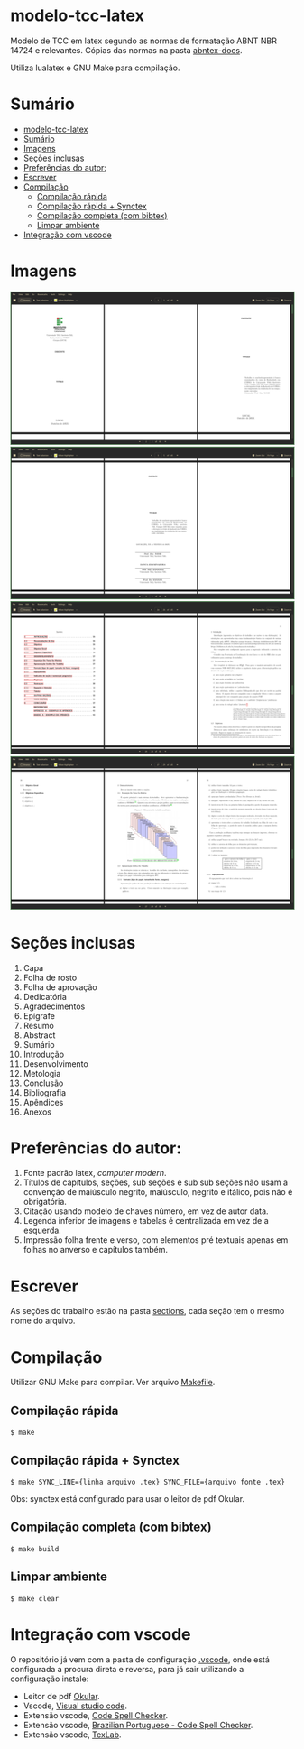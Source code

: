 # modelo-tcc-latex

Modelo de TCC em latex segundo as normas de formatação ABNT NBR 14724 e relevantes. Cópias das normas na pasta [abntex-docs](abntex-docs/).

Utiliza lualatex e GNU Make para compilação.

# Sumário
- [modelo-tcc-latex](#modelo-tcc-latex)
- [Sumário](#sumário)
- [Imagens](#imagens)
- [Seções inclusas](#seções-inclusas)
- [Preferências do autor:](#preferências-do-autor)
- [Escrever](#escrever)
- [Compilação](#compilação)
	- [Compilação rápida](#compilação-rápida)
	- [Compilação rápida + Synctex](#compilação-rápida--synctex)
	- [Compilação completa (com bibtex)](#compilação-completa-com-bibtex)
	- [Limpar ambiente](#limpar-ambiente)
- [Integração com vscode](#integração-com-vscode)

# Imagens

![](github-images/1.png)
![](github-images/2.png)
![](github-images/3.png)
![](github-images/4.png)

# Seções inclusas

1. Capa
2. Folha de rosto
3. Folha de aprovação
4. Dedicatória
5. Agradecimentos
6. Epígrafe
7. Resumo
8. Abstract
9. Sumário
10. Introdução
11. Desenvolvimento
12. Metologia
13. Conclusão
14. Bibliografia
15. Apêndices
16. Anexos

# Preferências do autor:

1. Fonte padrão latex, *computer modern*.
2. Títulos de capítulos, seções, sub seções e sub sub seções não usam a convenção de maiúsculo negrito, maiúsculo, negrito e itálico, pois não é obrigatória.
3. Citação usando modelo de chaves número, em vez de autor data.
4. Legenda inferior de imagens e tabelas é centralizada em vez de a esquerda.
5. Impressão folha frente e verso, com elementos pré textuais apenas em folhas no anverso e capítulos também.

# Escrever

As seções do trabalho estão na pasta [sections](sections), cada seção tem o mesmo nome do arquivo.

# Compilação

Utilizar GNU Make para compilar. Ver arquivo [Makefile](Makefile).

## Compilação rápida
```console
$ make
```

## Compilação rápida + Synctex
```console
$ make SYNC_LINE={linha arquivo .tex} SYNC_FILE={arquivo fonte .tex}
```

Obs: synctex está configurado para usar o leitor de pdf Okular.

## Compilação completa (com bibtex)
```console
$ make build
```

## Limpar ambiente
```console
$ make clear
```

# Integração com vscode

O repositório já vem com a pasta de configuração [.vscode](./.vscode/), onde está configurada a procura direta e reversa, para já sair utilizando a configuração instale:

* Leitor de pdf [Okular](https://okular.kde.org/pt-br/).
* Vscode, [Visual studio code](https://code.visualstudio.com).
* Extensão vscode, [Code Spell Checker](https://marketplace.visualstudio.com/items?itemName=streetsidesoftware.code-spell-checker).
* Extensão vscode, [Brazilian Portuguese - Code Spell Checker](https://marketplace.visualstudio.com/items?itemName=streetsidesoftware.code-spell-checker-portuguese-brazilian).
* Extensão vscode, [TexLab](https://marketplace.visualstudio.com/items?itemName=efoerster.texlab).